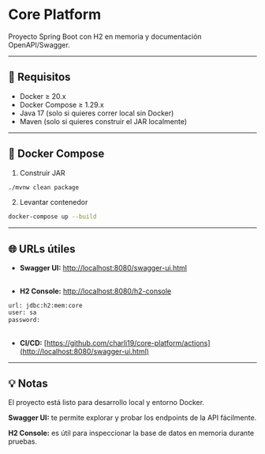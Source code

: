 # Core Platform

Proyecto Spring Boot con H2 en memoria y documentación OpenAPI/Swagger.

---

## 🚀 Requisitos

- Docker ≥ 20.x
- Docker Compose ≥ 1.29.x
- Java 17 (solo si quieres correr local sin Docker)
- Maven (solo si quieres construir el JAR localmente)

---

## 🐳 Docker Compose

1. Construir JAR

```bash
./mvnw clean package
````
2. Levantar contenedor
```bash
docker-compose up --build
```
---

## 🌐 URLs útiles

- **Swagger UI:** [http://localhost:8080/swagger-ui.html](http://localhost:8080/swagger-ui.html)
##
- **H2 Console:** [http://localhost:8080/h2-console](http://localhost:8080/h2-console)
```bash
url: jdbc:h2:mem:core
user: sa
password:
```
##
- **CI/CD:** [https://github.com/charli19/core-platform/actions](http://localhost:8080/swagger-ui.html)

---

## 💡 Notas

El proyecto está listo para desarrollo local y entorno Docker.

**Swagger UI:** te permite explorar y probar los endpoints de la API fácilmente.

**H2 Console:** es útil para inspeccionar la base de datos en memoria durante pruebas.